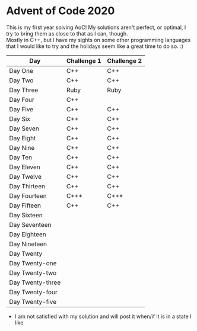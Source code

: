 # Advent of Code 2020
This is my first year solving AoC! My solutions aren't perfect, or optimal, I try to bring them as close to that as I can, though.  
Mostly in C++, but I have my sights on some other programming languages that I would like to try and the holidays seem like a great time to do so. :)  
  
| Day | Challenge 1 | Challenge 2 |
| --- | ----------- | ----------- |
| Day One | C++    | C++        |
| Day Two | C++    | C++        |
| Day Three | Ruby   | Ruby        |
| Day Four | C++    |         |
| Day Five | C++    | C++        |
| Day Six | C++    | C++        |
| Day Seven | C++    | C++        |
| Day Eight | C++    | C++        |
| Day Nine | C++    | C++        |
| Day Ten |C++|C++|
| Day Eleven |C++|C++|
| Day Twelve |C++|C++|
| Day Thirteen |C++|C++|
| Day Fourteen |C++\*|C++\*|
| Day Fifteen |C++|C++|
| Day Sixteen |     |         |
| Day Seventeen |     |         |
| Day Eighteen |     |         |
| Day Nineteen |     |         |
| Day Twenty |     |         |
| Day Twenty-one |     |         |
| Day Twenty-two |     |         |
| Day Twenty-three |     |         |
| Day Twenty-four |     |         |
| Day Twenty-five |     |         | 


* I am not satisfied with my solution and will post it when/if it is in a state I like

